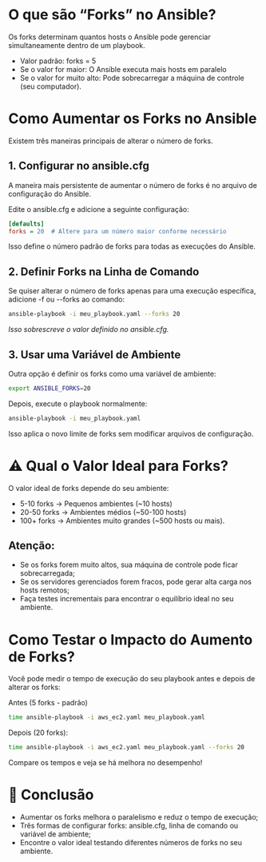 # O que são “Forks” no Ansible?

Os forks determinam quantos hosts o Ansible pode gerenciar simultaneamente dentro de um playbook.
- Valor padrão: forks = 5  
- Se o valor for maior: O Ansible executa mais hosts em paralelo  
- Se o valor for muito alto: Pode sobrecarregar a máquina de controle (seu computador).  

# Como Aumentar os Forks no Ansible

Existem três maneiras principais de alterar o número de forks.

## 1. Configurar no ansible.cfg

A maneira mais persistente de aumentar o número de forks é no arquivo de configuração do Ansible.

Edite o ansible.cfg e adicione a seguinte configuração:
```ini
[defaults]
forks = 20  # Altere para um número maior conforme necessário
```

Isso define o número padrão de forks para todas as execuções do Ansible.

## 2. Definir Forks na Linha de Comando  

Se quiser alterar o número de forks apenas para uma execução específica, adicione -f ou --forks ao comando:

```bash
ansible-playbook -i meu_playbook.yaml --forks 20
```

*Isso sobrescreve o valor definido no ansible.cfg.*

## 3. Usar uma Variável de Ambiente  

Outra opção é definir os forks como uma variável de ambiente:
```bash
export ANSIBLE_FORKS=20
```

Depois, execute o playbook normalmente:
```bash
ansible-playbook -i meu_playbook.yaml
```

Isso aplica o novo limite de forks sem modificar arquivos de configuração.

# ⚠️ Qual o Valor Ideal para Forks?

O valor ideal de forks depende do seu ambiente:
- 5-10 forks → Pequenos ambientes (~10 hosts)  
- 20-50 forks → Ambientes médios (~50-100 hosts)  
- 100+ forks → Ambientes muito grandes (~500 hosts ou mais).  

## Atenção:
- Se os forks forem muito altos, sua máquina de controle pode ficar sobrecarregada;  
- Se os servidores gerenciados forem fracos, pode gerar alta carga nos hosts remotos;  
- Faça testes incrementais para encontrar o equilíbrio ideal no seu ambiente.  

# Como Testar o Impacto do Aumento de Forks?

Você pode medir o tempo de execução do seu playbook antes e depois de alterar os forks:

Antes (5 forks - padrão)
```bash
time ansible-playbook -i aws_ec2.yaml meu_playbook.yaml
```

Depois (20 forks):
```bash
time ansible-playbook -i aws_ec2.yaml meu_playbook.yaml --forks 20
```

Compare os tempos e veja se há melhora no desempenho!

# 🎯 Conclusão

- Aumentar os forks melhora o paralelismo e reduz o tempo de execução;  
- Três formas de configurar forks: ansible.cfg, linha de comando ou variável de ambiente;  
- Encontre o valor ideal testando diferentes números de forks no seu ambiente.